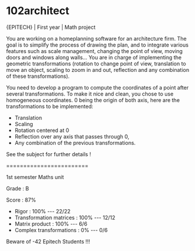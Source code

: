 # 102architect

{EPITECH} | First year | Math project 

You are working on a homeplanning software for an architecture firm.
The goal is to simplify the process of drawing the plan, and to integrate various features such as scale management, 
changing the point of view, moving doors and windows along walls...
You are in charge of implementing the geometric transformations (rotation to change point of view,
translation to move an object, scaling to zoom in and out, reflection and any combination of these transformations).

You need to develop a program to compute the coordinates of a point after several transformations.
To make it nice and clean, you chose to use homogeneous coordinates.
0 being the origin of both axis, here are the transformations to be implemented:

- Translation
- Scaling
- Rotation centered at 0
- Reflection over any axis that passes through 0,
- Any combination of the previous transformations.

See the subject for further details !

========================

1st semester Maths unit

Grade : B

Score : 87%
  - Rigor : 100% --- 22/22
  - Transformation matrices : 100% --- 12/12
  - Matrix product : 100% --- 6/6
  - Complex transformations : 0% --- 0/6

Beware of -42 Epitech Students !!!

